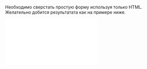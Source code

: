 Необходимо сверстать простую форму используя только HTML. Желательно добится результатата как на примере ниже.

![iframe](/examples/html-form.html)
